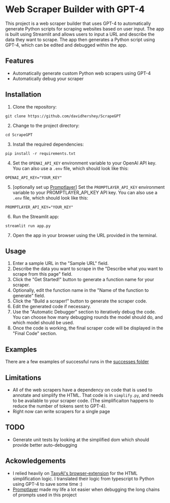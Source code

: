 # Web Scraper Builder with GPT-4

This project is a web scraper builder that uses GPT-4 to automatically generate Python scripts for scraping websites based on user input. The app is built using Streamlit and allows users to input a URL and describe the data they want to scrape. The app then generates a Python script using GPT-4, which can be edited and debugged within the app.

## Features

- Automatically generate custom Python web scrapers using GPT-4
- Automatically debug your scraper

## Installation

1. Clone the repository:

```
git clone https://github.com/davidhershey/ScrapeGPT
```

2. Change to the project directory:

```
cd ScrapeGPT
```

3. Install the required dependencies:

```
pip install -r requirements.txt
```

4. Set the `OPENAI_API_KEY` environment variable to your OpenAI API key. You can also use a `.env` file, which should look like this:
```
OPENAI_API_KEY="YOUR_KEY"
```

5. [optionally set up [Promptlayer](https://promptlayer.com/home)] Set the `PROMPTLAYER_API_KEY` environment variable to your PROMPTLAYER_API_KEY API key. You can also use a `.env` file, which should look like this:
```
PROMPTLAYER_API_KEY="YOUR_KEY"
```

6. Run the Streamlit app:

```
streamlit run app.py
```

7. Open the app in your browser using the URL provided in the terminal.

## Usage

1. Enter a sample URL in the "Sample URL" field.
2. Describe the data you want to scrape in the "Describe what you want to scrape from this page" field.
3. Click the "Get Started!" button to generate a function name for your scraper.
4. Optionally, edit the function name in the "Name of the function to generate" field.
5. Click the "Build a scraper!" button to generate the scraper code.
6. Edit the generated code if necessary.
7. Use the "Automatic Debugger" section to iteratively debug the code. You can choose how many debugging rounds the model should do, and which model should be used.
8. Once the code is working, the final scraper code will be displayed in the "Final Code" section.

## Examples
There are a few examples of successful runs in the [successes folder](successes/)

## Limitations

* All of the web scrapers have a dependency on code that is used to annotate and simplify the HTML. That code is in `simplify.py`, and needs to be available to your scraper code. (The simplificaiton happens to reduce the number of tokens sent to GPT-4).
* Right now can write scrapers for a single page

## TODO

* Generate unit tests by looking at the simplified dom which should provide better auto-debugging

## Ackowledgements

* I relied heavily on [TaxyAI's browser-extension](https://github.com/TaxyAI/browser-extension) for the HTML simplification logic. I translated their logic from typescript to Python using GPT-4 to save some time :)
* [Promptlayer](https://promptlayer.com/home) made my life a lot easier when debugging the long chains of prompts used in this project

